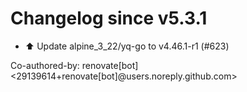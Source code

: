 # Changelog since v5.3.1
- ⬆️ Update alpine_3_22/yq-go to v4.46.1-r1 (#623)

Co-authored-by: renovate[bot] <29139614+renovate[bot]@users.noreply.github.com> 

